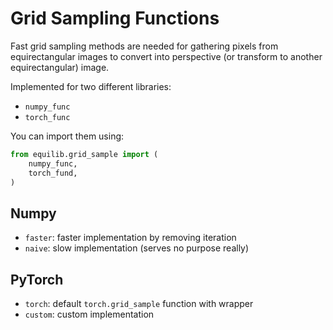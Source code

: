 # Grid Sampling Functions

Fast grid sampling methods are needed for gathering pixels from equirectangular images to convert into perspective (or transform to another equirectangular) image.

Implemented for two different libraries:
- `numpy_func`
- `torch_func`

You can import them using:

```Python
from equilib.grid_sample import (
    numpy_func,
    torch_fund,
)
```

## Numpy

- `faster`: faster implementation by removing iteration
- `naive`: slow implementation (serves no purpose really)

## PyTorch

- `torch`: default `torch.grid_sample` function with wrapper
- `custom`: custom implementation